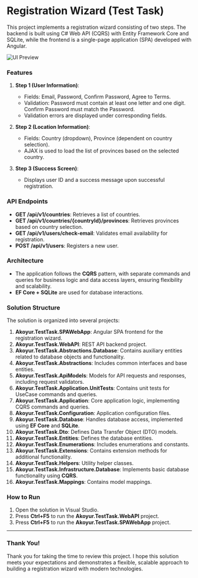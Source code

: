 # Registration Wizard (Test Task)

This project implements a registration wizard consisting of two steps. The backend is built using C# Web API (CQRS) with Entity Framework Core and SQLite, while the frontend is a single-page application (SPA) developed with Angular.

![UI Preview](https://github.com/user-attachments/assets/c5a910fe-1d02-4461-a8d0-672b14b9a09d)

### Features

1. **Step 1 (User Information)**:
   - Fields: Email, Password, Confirm Password, Agree to Terms.
   - Validation: Password must contain at least one letter and one digit. Confirm Password must match the Password.
   - Validation errors are displayed under corresponding fields.

2. **Step 2 (Location Information)**:
   - Fields: Country (dropdown), Province (dependent on country selection).
   - AJAX is used to load the list of provinces based on the selected country.

3. **Step 3 (Success Screen)**:
   - Displays user ID and a success message upon successful registration.

### API Endpoints
- **GET /api/v1/countries**: Retrieves a list of countries.
- **GET /api/v1/countries/{countryId}/provinces**: Retrieves provinces based on country selection.
- **GET /api/v1/users/check-email**: Validates email availability for registration.
- **POST /api/v1/users**: Registers a new user.

### Architecture
- The application follows the **CQRS** pattern, with separate commands and queries for business logic and data access layers, ensuring flexibility and scalability.
- **EF Core + SQLite** are used for database interactions.

### Solution Structure

The solution is organized into several projects:

1. **Akoyur.TestTask.SPAWebApp**: Angular SPA frontend for the registration wizard.
2. **Akoyur.TestTask.WebAPI**: REST API backend project.
3. **Akoyur.TestTask.Abstractions.Database**: Contains auxiliary entities related to database objects and functionality.
4. **Akoyur.TestTask.Abstractions**: Includes common interfaces and base entities.
5. **Akoyur.TestTask.ApiModels**: Models for API requests and responses, including request validators.
6. **Akoyur.TestTask.Application.UnitTests**: Contains unit tests for UseCase commands and queries.
7. **Akoyur.TestTask.Application**: Core application logic, implementing CQRS commands and queries.
8. **Akoyur.TestTask.Configuration**: Application configuration files.
9. **Akoyur.TestTask.Database**: Handles database access, implemented using **EF Core** and **SQLite**.
10. **Akoyur.TestTask.Dto**: Defines Data Transfer Object (DTO) models.
11. **Akoyur.TestTask.Entities**: Defines the database entities.
12. **Akoyur.TestTask.Enumerations**: Includes enumerations and constants.
13. **Akoyur.TestTask.Extensions**: Contains extension methods for additional functionality.
14. **Akoyur.TestTask.Helpers**: Utility helper classes.
15. **Akoyur.TestTask.Infrastructure.Database**: Implements basic database functionality using **CQRS**.
16. **Akoyur.TestTask.Mappings**: Contains model mappings.

### How to Run

1. Open the solution in Visual Studio.
2. Press **Ctrl+F5** to run the **Akoyur.TestTask.WebAPI** project.
3. Press **Ctrl+F5** to run the **Akoyur.TestTask.SPAWebApp** project.

---

### Thank You!

Thank you for taking the time to review this project. I hope this solution meets your expectations and demonstrates a flexible, scalable approach to building a registration wizard with modern technologies.
